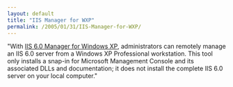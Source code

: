 ```yaml
---
layout: default
title: "IIS Manager for WXP"
permalink: /2005/01/31/IIS-Manager-for-WXP/
---
```


&quot;With <a href="http://www.microsoft.com/downloads/details.aspx?familyid=f9c1fb79-c903-4842-9f6c-9db93643fdb7&amp;displaylang=en" target="_blank">IIS 6.0 Manager for Windows XP</a>, administrators can remotely manage
an IIS 6.0 server from a Windows XP Professional workstation. This tool
only installs a snap-in for Microsoft Management Console and its
associated DLLs and documentation; it does not install the complete IIS
6.0 server on your local computer.&quot;